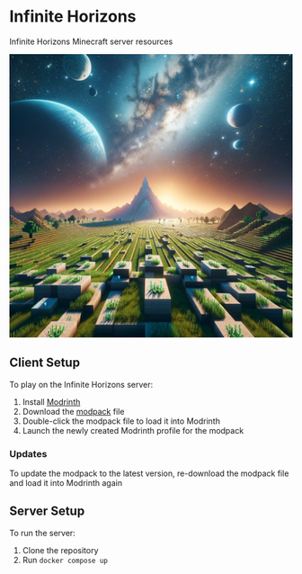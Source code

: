 # Infinite Horizons
Infinite Horizons Minecraft server resources

![Server icon](data/icon.png)

## Client Setup
To play on the Infinite Horizons server:
1. Install [Modrinth](https://modrinth.com/)
2. Download the [modpack](/data/Infinite%20Horizons%201.0.0.mrpack) file
3. Double-click the modpack file to load it into Modrinth
4. Launch the newly created Modrinth profile for the modpack

### Updates
To update the modpack to the latest version, re-download the modpack file and load it into Modrinth again


## Server Setup
To run the server:
1. Clone the repository
2. Run `docker compose up`
